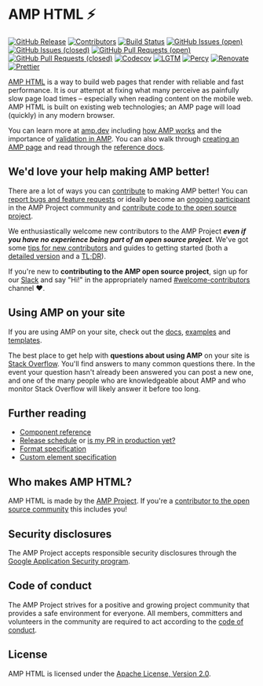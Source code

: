 # AMP HTML ⚡

[![GitHub Release](https://img.shields.io/github/release/ampproject/amphtml.svg)](https://github.com/ampproject/amphtml/releases)
[![Contributors](https://img.shields.io/github/contributors-anon/ampproject/amphtml.svg)](https://github.com/ampproject/amphtml/graphs/contributors)
[![Build Status](https://img.shields.io/travis/ampproject/amphtml/master.svg)](https://travis-ci.org/ampproject/amphtml)
[![GitHub Issues (open)](https://img.shields.io/github/issues/ampproject/amphtml.svg)](https://github.com/ampproject/amphtml/issues?q=is%3Aopen+is%3Aissue)
[![GitHub Issues (closed)](https://img.shields.io/github/issues-closed/ampproject/amphtml.svg)](https://github.com/ampproject/amphtml/issues?q=is%3Aissue+is%3Aclosed)
[![GitHub Pull Requests (open)](https://img.shields.io/github/issues-pr/ampproject/amphtml.svg)](https://github.com/ampproject/amphtml/pulls?q=is%3Aopen+is%3Apr)
[![GitHub Pull Requests (closed)](https://img.shields.io/github/issues-pr-closed/ampproject/amphtml.svg)](https://github.com/ampproject/amphtml/pulls?q=is%3Apr+is%3Aclosed)
[![Codecov](https://img.shields.io/codecov/c/github/ampproject/amphtml/master.svg)](https://codecov.io/gh/ampproject/amphtml/)
[![LGTM](https://img.shields.io/lgtm/alerts/github/ampproject/amphtml.svg)](https://lgtm.com/projects/g/ampproject/amphtml/)
[![Percy](https://percy.io/static/images/percy-badge.svg)](https://percy.io/ampproject/amphtml)
[![Renovate](https://img.shields.io/badge/renovate-enabled-brightgreen.svg)](https://renovateapp.com/)
[![Prettier](https://img.shields.io/badge/code_style-prettier-ff69b4.svg?style=flat-square)](https://github.com/prettier/prettier)

[AMP HTML](https://amp.dev) is a way to build web pages that render with reliable and fast performance. It is our attempt at fixing what many perceive as painfully slow page load times – especially when reading content on the mobile web.  AMP HTML is built on existing web technologies; an AMP page will load (quickly) in any modern browser.

You can learn more at [amp.dev](https://amp.dev/) including [how AMP works](https://amp.dev/about/how-amp-works) and the importance of [validation in AMP](https://amp.dev/documentation/guides-and-tutorials/learn/validation-workflow/validate_amp).  You can also walk through [creating an AMP page](https://amp.dev/documentation/guides-and-tutorials/start/create/) and read through the [reference docs](https://amp.dev/documentation/components/).

## We'd love your help making AMP better!

There are a lot of ways you can [contribute](CONTRIBUTING.md) to making AMP better! You can [report bugs and feature requests](CONTRIBUTING.md#reporting-issues-with-amp) or ideally become an [ongoing participant](CONTRIBUTING.md#ongoing-participation) in the AMP Project community and [contribute code to the open source project](CONTRIBUTING.md#contributing-code).

We enthusiastically welcome new contributors to the AMP Project **_even if you have no experience being part of an open source project_**.  We've got some [tips for new contributors](https://github.com/ampproject/amphtml/blob/master/CONTRIBUTING.md#tips-for-new-open-source-contributors) and guides to getting started (both a [detailed version](contributing/getting-started-e2e.md) and a [TL;DR](contributing/getting-started-quick.md)).

If you're new to **contributing to the AMP open source project**, sign up for our [Slack](https://docs.google.com/forms/d/e/1FAIpQLSd83J2IZA6cdR6jPwABGsJE8YL4pkypAbKMGgUZZriU7Qu6Tg/viewform?fbzx=4406980310789882877) and say "Hi!" in the appropriately named [#welcome-contributors](https://amphtml.slack.com/messages/welcome-contributors/) channel ❤️️.

## Using AMP on your site

If you are using AMP on your site, check out the [docs](https://amp.dev), [examples](https://amp.dev/documentation/examples/) and [templates](https://amp.dev/documentation/templates/).

The best place to get help with **questions about using AMP** on your site is [Stack Overflow](https://stackoverflow.com/questions/tagged/amp-html).  You'll find answers to many common questions there.  In the event your question hasn't already been answered you can post a new one, and one of the many people who are knowledgeable about AMP and who monitor Stack Overflow will likely answer it before too long.

## Further reading

* [Component reference](https://amp.dev/documentation/components/)
* [Release schedule](contributing/release-schedule.md) or [is my PR in production yet?](contributing/release-schedule.md#determining-if-your-change-is-in-production)
* [Format specification](spec/amp-html-format.md)
* [Custom element specification](spec/amp-html-components.md)

## Who makes AMP HTML?

AMP HTML is made by the [AMP Project](https://amp.dev).  If you're a [contributor to the open source community](https://github.com/ampproject/amphtml/graphs/contributors) this includes you!

## Security disclosures

The AMP Project accepts responsible security disclosures through the [Google Application Security program](https://www.google.com/about/appsecurity/).

## Code of conduct

The AMP Project strives for a positive and growing project community that provides a safe environment for everyone.  All members, committers and volunteers in the community are required to act according to the [code of conduct](CODE_OF_CONDUCT.md).

## License

AMP HTML is licensed under the [Apache License, Version 2.0](LICENSE).
